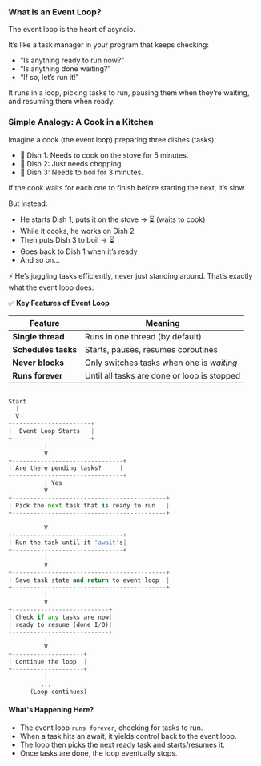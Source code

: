 ### What is an Event Loop?

The event loop is the heart of asyncio.

It’s like a task manager in your program that keeps checking:

- “Is anything ready to run now?”
- “Is anything done waiting?”
- “If so, let’s run it!”

It runs in a loop, picking tasks to run, pausing them when they’re waiting, and resuming them when ready.

### Simple Analogy: A Cook in a Kitchen

Imagine a cook (the event loop) preparing three dishes (tasks):

- 🍳 Dish 1: Needs to cook on the stove for 5 minutes.
- 🥗 Dish 2: Just needs chopping.
- 🍝 Dish 3: Needs to boil for 3 minutes.

If the cook waits for each one to finish before starting the next, it’s slow.

But instead:

- He starts Dish 1, puts it on the stove → ⏳ (waits to cook)
- While it cooks, he works on Dish 2
- Then puts Dish 3 to boil → ⏳
- Goes back to Dish 1 when it’s ready
- And so on…

⚡ He’s juggling tasks efficiently, never just standing around.
That’s exactly what the event loop does.


✅ **Key Features of Event Loop**

| Feature             | Meaning                                           |
|---------------------|---------------------------------------------------|
| **Single thread**   | Runs in one thread (by default)                   |
| **Schedules tasks** | Starts, pauses, resumes coroutines                |
| **Never blocks**    | Only switches tasks when one is *waiting*         |
| **Runs forever**    | Until all tasks are done or loop is stopped       |

```python

Start 
  |
  V
+----------------------+
|  Event Loop Starts   |
+----------------------+
          |
          V
+-------------------------------+
| Are there pending tasks?     |
+-------------------------------+
          | Yes
          V
+-------------------------------------------+
| Pick the next task that is ready to run   |
+-------------------------------------------+
          |
          V
+-------------------------------+
| Run the task until it 'await's|
+-------------------------------+
          |
          V
+-------------------------------------------+
| Save task state and return to event loop  |
+-------------------------------------------+
          |
          V
+---------------------------+
| Check if any tasks are now|
| ready to resume (done I/O)|
+---------------------------+
          |
          V
+--------------------+
| Continue the loop  |
+--------------------+
          |
         ...
      (Loop continues)

```

#### What's Happening Here?
- The event loop `runs forever`, checking for tasks to run.
- When a task hits an await, it yields control back to the event loop.
- The loop then picks the next ready task and starts/resumes it.
- Once tasks are done, the loop eventually stops.
